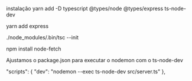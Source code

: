 instalação
yarn add -D typescript @types/node @types/express ts-node-dev

yarn add express

./node_modules/.bin/tsc --init

npm install node-fetch

Ajustamos o package.json para executar o nodemon com o ts-node-dev

"scripts": {
    "dev": "nodemon --exec ts-node-dev src/server.ts"
  },